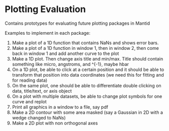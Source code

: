 # Plotting Evaluation
Contains prototypes for evaluating future plotting packages in Mantid

Examples to implement in each package:

1. Make a plot of a 1D function that contains NaNs and shows error bars. 
2. Make a plot of a 1D function in window 1, then in window 2, then come back in window 1 and add another curve to the plot
3. Make a 1D plot. Then change axis title and min/max. Title should contain something like micro, angstroms, and ^{-1}, maybe hbar
4. On a 1D plot, be able to click at a certain position and it should be able to transform that position into data coordinates (we need this for fitting and for reading data)
5. On the same plot, one should be able to differentiate double clicking on data, title/text, or axis object
6. On a plot with multiple datasets, be able to change plot symbols for one curve and replot
7. Print all graphics in a window to a file, say pdf
8. Make a 2D contour with some area masked (say a Gaussian in 2D with a wedge changed to NaNs)
9. Make a 2D plot with non orthogonal axes

